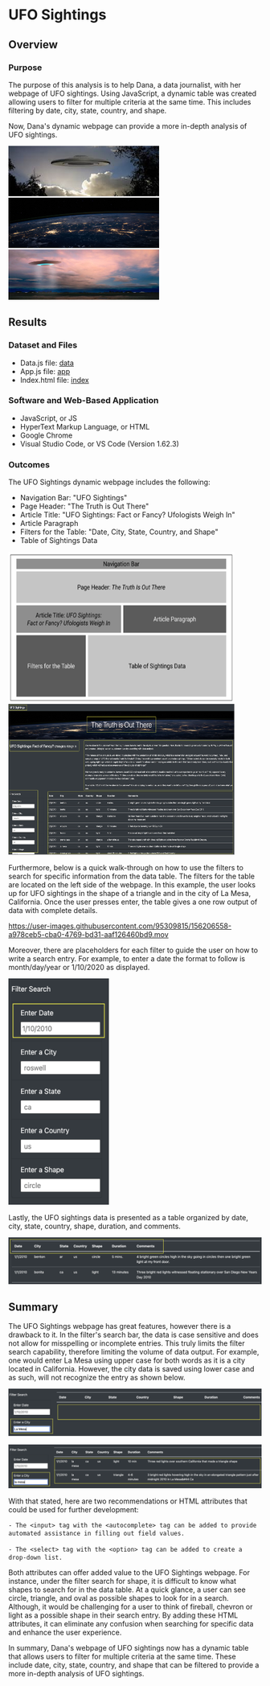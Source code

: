 # UFO Sightings

## Overview

### Purpose

The purpose of this analysis is to help Dana, a data journalist, with her webpage of UFO sightings. Using JavaScript, a dynamic table was created allowing users to filter for multiple criteria at the same time. This includes filtering by date, city, state, country, and shape. 

Now, Dana's dynamic webpage can provide a more in-depth analysis of UFO sightings. 

<p float="left">
  <img src="Readme_Images/UFO.png" width="300" height="100" />
  <img src="Readme_Images/nasa.jpg" width="300" height="100" />
  <img src="Readme_Images/disk.jpg" width="300" height="100" />
</p>

## Results

### Dataset and Files

* Data.js file: [data](static/js/data.js)
* App.js file: [app](static/js/app.js)
* Index.html file: [index](index.html)

### Software and Web-Based Application

* JavaScript, or JS
* HyperText Markup Language, or HTML
* Google Chrome
* Visual Studio Code, or VS Code (Version 1.62.3)

### Outcomes

The UFO Sightings dynamic webpage includes the following:

- Navigation Bar: "UFO Sightings"
- Page Header: "The Truth is Out There"
- Article Title: "UFO Sightings: Fact or Fancy? Ufologists Weigh In"
- Article Paragraph
- Filters for the Table: "Date, City, State, Country, and Shape"
- Table of Sightings Data

<p float="left">
  <img src="Readme_Images/Storyboard.png" width="450" height="300" />
  <img src="Readme_Images/Storyboard_webpage.png" width="450" height="300" /> 
</p>

Furthermore, below is a quick walk-through on how to use the filters to search for specific information from the data table. The filters for the table are located on the left side of the webpage. In this example, the user looks up for UFO sightings in the shape of a triangle and in the city of La Mesa, California. Once the user presses enter, the table gives a one row output of data with complete details. 

https://user-images.githubusercontent.com/95309815/156206558-a978ceb5-cba0-4769-bd31-aaf126460bd9.mov

Moreover, there are placeholders for each filter to guide the user on how to write a search entry. For example, to enter a date the format to follow is month/day/year or 1/10/2020 as displayed.

<p float="left">
  <img src="Readme_Images/filter.png" width="200" height="450" />
</p>

Lastly, the UFO sightings data is presented as a table organized by date, city, state, country, shape, duration, and comments.

![data_columns1](Readme_Images/data_columns1.png)

## Summary

The UFO Sightings webpage has great features, however there is a drawback to it. In the filter's search bar, the data is case sensitive and does not allow for misspelling or incomplete entries. This truly limits the filter search capability, therefore limiting the volume of data output. For example, one would enter La Mesa using upper case for both words as it is a city located in California. However, the city data is saved using lower case and as such, will not recognize the entry as shown below. 

![La_Mesa](Readme_Images/La_Mesa.png)

![la_mesa1](Readme_Images/la_mesa1.png)

With that stated, here are two recommendations or HTML attributes that could be used for further development:

```
- The <input> tag with the <autocomplete> tag can be added to provide automated assistance in filling out field values. 

- The <select> tag with the <option> tag can be added to create a drop-down list.
```

Both attributes can offer added value to the UFO Sightings webpage. For instance, under the filter search for shape, it is difficult to know what shapes to search for in the data table. At a quick glance, a user can see circle, triangle, and oval as possible shapes to look for in a search. Although, it would be challenging for a user to think of fireball, chevron or light as a possible shape in their search entry. By adding these HTML attributes, it can eliminate any confusion when searching for specific data and enhance the user experience.    

In summary, Dana's webpage of UFO sightings now has a dynamic table that allows users to filter for multiple criteria at the same time. These include date, city, state, country, and shape that can be filtered to provide a more in-depth analysis of UFO sightings.
